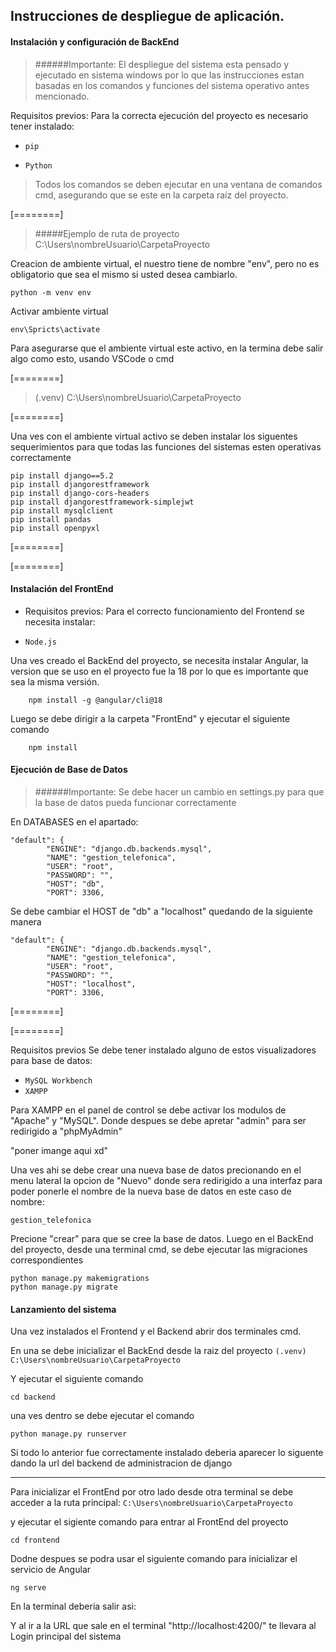 ## Instrucciones de despliegue de aplicación.

#### Instalación y configuración de BackEnd

>######Importante: El despliegue del sistema esta pensado y ejecutado en sistema windows por lo que las instrucciones estan basadas en los comandos y funciones del sistema operativo antes mencionado.

 Requisitos previos:
Para la correcta ejecución del proyecto es necesario tener instalado:
- `pip`

- `Python`

>Todos los comandos se deben ejecutar en una ventana de comandos cmd, asegurando que se este en la carpeta raíz del proyecto.

[========]

>#####Ejemplo de ruta de proyecto
C:\Users\nombreUsuario\CarpetaProyecto

Creacion de ambiente virtual, el nuestro tiene de nombre "env", pero no es obligatorio que sea el mismo si usted desea cambiarlo.
```
python -m venv env 
```

Activar ambiente virtual
```
env\Spricts\activate 
```

Para asegurarse que el ambiente virtual este activo, en la termina debe salir algo como esto, usando VSCode o cmd

[========]

>(.venv) C:\Users\nombreUsuario\CarpetaProyecto

[========]

Una ves con el ambiente virtual activo se deben instalar los siguentes sequerimientos para que todas las funciones del sistemas esten operativas correctamente
```
pip install django==5.2
pip install djangorestframework
pip install django-cors-headers
pip install djangorestframework-simplejwt
pip install mysqlclient
pip install pandas
pip install openpyxl
```

[========]

[========]

#### Instalación del FrontEnd

- Requisitos previos:
Para el correcto funcionamiento del Frontend se necesita instalar:

- `Node.js`

Una ves creado el BackEnd del proyecto, se necesita instalar Angular, la version que se uso en el proyecto fue la 18 por lo que es importante que sea la misma versión.
```
    npm install -g @angular/cli@18
```
Luego se debe dirigir a la carpeta "FrontEnd" y ejecutar el siguiente comando
```
    npm install
```

#### Ejecución de Base de Datos

>######Importante: Se debe hacer un cambio en settings.py para que la base de datos pueda funcionar correctamente

En DATABASES en el apartado:
````
"default": {
        "ENGINE": "django.db.backends.mysql",
        "NAME": "gestion_telefonica",
        "USER": "root",
        "PASSWORD": "",
        "HOST": "db",
        "PORT": 3306,
````
Se debe cambiar el HOST de "db" a "localhost" quedando de la siguiente manera
````
"default": {
        "ENGINE": "django.db.backends.mysql",
        "NAME": "gestion_telefonica",
        "USER": "root",
        "PASSWORD": "",
        "HOST": "localhost",
        "PORT": 3306,
````

[========]

[========]

Requisitos previos
Se debe tener instalado alguno de estos visualizadores para base de datos:
- ``MySQL Workbench``
- ``XAMPP``

Para XAMPP en el panel de control se debe activar los modulos de "Apache" y "MySQL". Donde despues se debe apretar "admin" para ser redirigido a "phpMyAdmin"

"poner imange aqui xd"

Una ves ahi se debe crear una nueva base de datos precionando en el menu lateral la opcion de "Nuevo" donde sera redirigido a una interfaz para poder ponerle el nombre de la nueva base de datos en este caso de nombre:
````
gestion_telefonica
````
Precione "crear" para que se cree la base de datos.
Luego en el BackEnd del proyecto, desde una terminal cmd, se debe ejecutar las migraciones correspondientes
````
python manage.py makemigrations
python manage.py migrate
````

#### Lanzamiento del sistema

Una vez instalados el Frontend y el Backend abrir dos terminales cmd.

En una se debe inicializar el BackEnd desde la raiz del proyecto
``(.venv) C:\Users\nombreUsuario\CarpetaProyecto`` 

Y ejecutar el siguiente comando 
````
cd backend
````

una ves dentro se debe ejecutar el comando
````
python manage.py runserver
````
Si todo lo anterior fue correctamente instalado deberia aparecer lo siguente dando la url del backend de administracion de django

---

Para inicializar el FrontEnd por otro lado desde otra terminal se debe acceder a la ruta principal:
``C:\Users\nombreUsuario\CarpetaProyecto`` 

y ejecutar el sigiente comando para entrar al FrontEnd del proyecto
````
cd frontend
````

Dodne despues se podra usar el siguiente comando para inicializar el servicio de Angular
````
ng serve
````

En la terminal deberia salir asi:


Y al ir a la URL que sale en el terminal "http://localhost:4200/" te llevara al Login principal del sistema
